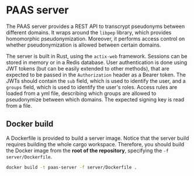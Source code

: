 # PAAS server
The PAAS server provides a REST API to transcrypt pseudonyms between different domains.
It wraps around the `libpep` library, which provides homomorphic pseudonymization.
Moreover, it performs access control on whether pseudonymization is allowed between certain domains.

The server is built in Rust, using the `actix-web` framework.
Sessions can be stored in memory or in a Redis database.
User authentication is done using JWT tokens (but can be easily extended to other methods), that are expected to be passed in the `Authorization` header as a Bearer token.
The JWTs should contain the `sub` field, which is used to identify the user, and a `groups` field, which is used to identify the user's roles.
Access rules are loaded from a yml file, describing which groups are allowed to pseudonymize between which domains.
The expected signing key is read from a file.

## Docker build
A Dockerfile is provided to build a server image.
Notice that the server build requires building the whole cargo workspace.
Therefore, you should build the Docker image from the **root of the repository**, specifying the `-f server/Dockerfile`.

```bash
docker build -t paas-server -f server/Dockerfile .
```
